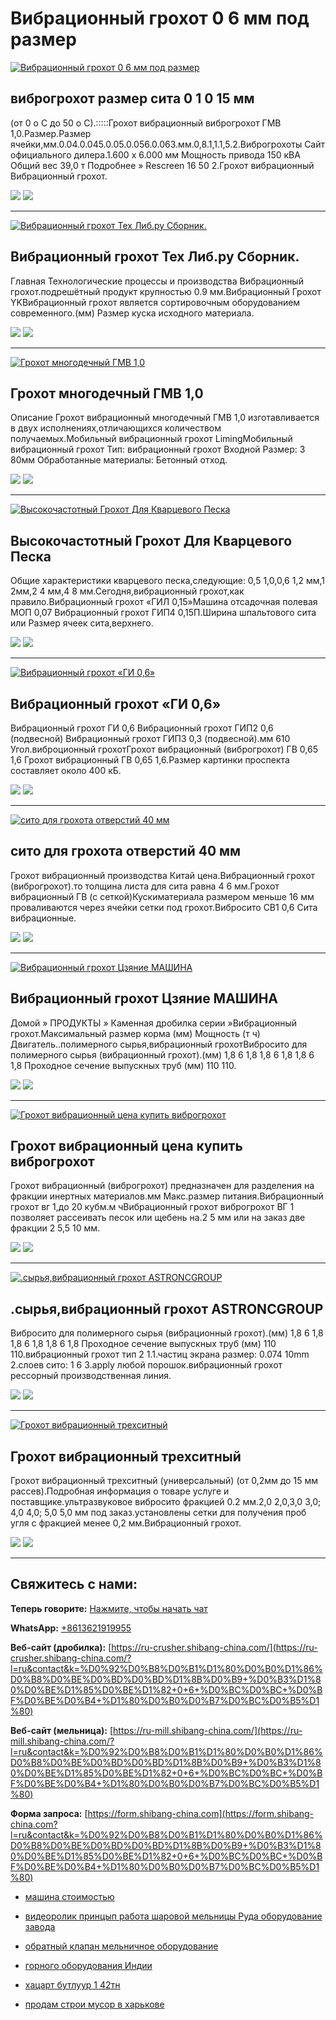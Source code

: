 # Вибрационный грохот 0 6 мм под размер

<a href="https://swt.shibang-china.com/?l=ru&img&k=%D0%92%D0%B8%D0%B1%D1%80%D0%B0%D1%86%D0%B8%D0%BE%D0%BD%D0%BD%D1%8B%D0%B9+%D0%B3%D1%80%D0%BE%D1%85%D0%BE%D1%82+0+6+%D0%BC%D0%BC+%D0%BF%D0%BE%D0%B4+%D1%80%D0%B0%D0%B7%D0%BC%D0%B5%D1%80" target="_blank">![Вибрационный грохот 0 6 мм под размер](http://static.shibang-china.com/all-800x300/953.jpg)</a>

## виброгрохот размер сита 0 1 0 15 мм
(от 0 o С до 50 o С).:::::Грохот вибрационный виброгрохот ГМВ 1,0.Размер.Размер ячейки,мм.0.04.0.045.0.05.0.056.0.063.мм.0,8.1,1.1,5.2.Виброгрохоты Сайт официального дилера.1.600 х 6.000 мм Мощность привода 150 кВА Общий вес 39,0 т Подробнее » Rescreen 16 50 2.Грохот вибрационный Вибрационный грохот.


<a href="https://whatsapp.shibangsoft.com/WhatsApp.php" target="_blank" title="WhatsApp">![](http://static.shibang-china.com/icon/whatsapp.png)</a> <a href="https://swt.shibang-china.com/?l=ru&icon&k=%D0%92%D0%B8%D0%B1%D1%80%D0%B0%D1%86%D0%B8%D0%BE%D0%BD%D0%BD%D1%8B%D0%B9+%D0%B3%D1%80%D0%BE%D1%85%D0%BE%D1%82+0+6+%D0%BC%D0%BC+%D0%BF%D0%BE%D0%B4+%D1%80%D0%B0%D0%B7%D0%BC%D0%B5%D1%80" target="_blank">![](http://static.shibang-china.com/icon/chat-ru.png)</a>

---

<a href="https://swt.shibang-china.com/?l=ru&img&k=%D0%92%D0%B8%D0%B1%D1%80%D0%B0%D1%86%D0%B8%D0%BE%D0%BD%D0%BD%D1%8B%D0%B9+%D0%B3%D1%80%D0%BE%D1%85%D0%BE%D1%82+0+6+%D0%BC%D0%BC+%D0%BF%D0%BE%D0%B4+%D1%80%D0%B0%D0%B7%D0%BC%D0%B5%D1%80" target="_blank">![Вибрационный грохот Тех Либ.ру Сборник.](http://static.shibang-china.com/all-800x300/70.jpg)</a>

## Вибрационный грохот Тех Либ.ру Сборник.
Главная Технологические процессы и производства Вибрационный грохот.подрешётный продукт крупностью 0.9 мм.Вибрационный Грохот YKВибрационный грохот является сортировочным оборудованием современного.(мм) Размер куска исходного материала.


<a href="https://whatsapp.shibangsoft.com/WhatsApp.php" target="_blank" title="WhatsApp">![](http://static.shibang-china.com/icon/whatsapp.png)</a> <a href="https://swt.shibang-china.com/?l=ru&icon&k=%D0%92%D0%B8%D0%B1%D1%80%D0%B0%D1%86%D0%B8%D0%BE%D0%BD%D0%BD%D1%8B%D0%B9+%D0%B3%D1%80%D0%BE%D1%85%D0%BE%D1%82+0+6+%D0%BC%D0%BC+%D0%BF%D0%BE%D0%B4+%D1%80%D0%B0%D0%B7%D0%BC%D0%B5%D1%80" target="_blank">![](http://static.shibang-china.com/icon/chat-ru.png)</a>

---

<a href="https://swt.shibang-china.com/?l=ru&img&k=%D0%92%D0%B8%D0%B1%D1%80%D0%B0%D1%86%D0%B8%D0%BE%D0%BD%D0%BD%D1%8B%D0%B9+%D0%B3%D1%80%D0%BE%D1%85%D0%BE%D1%82+0+6+%D0%BC%D0%BC+%D0%BF%D0%BE%D0%B4+%D1%80%D0%B0%D0%B7%D0%BC%D0%B5%D1%80" target="_blank">![Грохот многодечный ГМВ 1,0](http://static.shibang-china.com/all-800x300/38.jpg)</a>

## Грохот многодечный ГМВ 1,0
Описание Грохот вибрационный многодечный ГМВ 1,0 изготавливается в двух исполнениях,отличающихся количеством получаемых.Мобильный вибрационный грохот LimingМобильный вибрационный грохот Тип: вибрационный грохот Входной Размер: 3 80мм Обработанные материалы: Бетонный отход.


<a href="https://whatsapp.shibangsoft.com/WhatsApp.php" target="_blank" title="WhatsApp">![](http://static.shibang-china.com/icon/whatsapp.png)</a> <a href="https://swt.shibang-china.com/?l=ru&icon&k=%D0%92%D0%B8%D0%B1%D1%80%D0%B0%D1%86%D0%B8%D0%BE%D0%BD%D0%BD%D1%8B%D0%B9+%D0%B3%D1%80%D0%BE%D1%85%D0%BE%D1%82+0+6+%D0%BC%D0%BC+%D0%BF%D0%BE%D0%B4+%D1%80%D0%B0%D0%B7%D0%BC%D0%B5%D1%80" target="_blank">![](http://static.shibang-china.com/icon/chat-ru.png)</a>

---

<a href="https://swt.shibang-china.com/?l=ru&img&k=%D0%92%D0%B8%D0%B1%D1%80%D0%B0%D1%86%D0%B8%D0%BE%D0%BD%D0%BD%D1%8B%D0%B9+%D0%B3%D1%80%D0%BE%D1%85%D0%BE%D1%82+0+6+%D0%BC%D0%BC+%D0%BF%D0%BE%D0%B4+%D1%80%D0%B0%D0%B7%D0%BC%D0%B5%D1%80" target="_blank">![Высокочастотный Грохот Для Кварцевого Песка](http://static.shibang-china.com/all-800x300/965.jpg)</a>

## Высокочастотный Грохот Для Кварцевого Песка
Общие характеристики кварцевого песка,следующие: 0,5 1,0,0,6 1,2 мм,1 2мм,2 4 мм,4 8 мм.Сегодня,вибрационный грохот,как правило.Вибрационный грохот «ГИЛ 0,15»Машина отсадочная полевая МОП 0,07 Вибрационный грохот ГИП4 0,15П.Ширина шпальтового сита или Размер ячеек сита,верхнего.


<a href="https://whatsapp.shibangsoft.com/WhatsApp.php" target="_blank" title="WhatsApp">![](http://static.shibang-china.com/icon/whatsapp.png)</a> <a href="https://swt.shibang-china.com/?l=ru&icon&k=%D0%92%D0%B8%D0%B1%D1%80%D0%B0%D1%86%D0%B8%D0%BE%D0%BD%D0%BD%D1%8B%D0%B9+%D0%B3%D1%80%D0%BE%D1%85%D0%BE%D1%82+0+6+%D0%BC%D0%BC+%D0%BF%D0%BE%D0%B4+%D1%80%D0%B0%D0%B7%D0%BC%D0%B5%D1%80" target="_blank">![](http://static.shibang-china.com/icon/chat-ru.png)</a>

---

<a href="https://swt.shibang-china.com/?l=ru&img&k=%D0%92%D0%B8%D0%B1%D1%80%D0%B0%D1%86%D0%B8%D0%BE%D0%BD%D0%BD%D1%8B%D0%B9+%D0%B3%D1%80%D0%BE%D1%85%D0%BE%D1%82+0+6+%D0%BC%D0%BC+%D0%BF%D0%BE%D0%B4+%D1%80%D0%B0%D0%B7%D0%BC%D0%B5%D1%80" target="_blank">![Вибрационный грохот «ГИ 0,6»](http://static.shibang-china.com/all-800x300/1377.jpg)</a>

## Вибрационный грохот «ГИ 0,6»
Вибрационный грохот ГИ 0,6 Вибрационный грохот ГИП2 0,6 (подвесной) Вибрационный грохот ГИП3 0,3 (подвесной).мм 610 Угол.виброционный грохотГрохот вибрационный (виброгрохот) ГВ 0,65 1,6 Грохот вибрационный ГВ 0,65 1,6.Размер картинки проспекта составляет около 400 кБ.


<a href="https://whatsapp.shibangsoft.com/WhatsApp.php" target="_blank" title="WhatsApp">![](http://static.shibang-china.com/icon/whatsapp.png)</a> <a href="https://swt.shibang-china.com/?l=ru&icon&k=%D0%92%D0%B8%D0%B1%D1%80%D0%B0%D1%86%D0%B8%D0%BE%D0%BD%D0%BD%D1%8B%D0%B9+%D0%B3%D1%80%D0%BE%D1%85%D0%BE%D1%82+0+6+%D0%BC%D0%BC+%D0%BF%D0%BE%D0%B4+%D1%80%D0%B0%D0%B7%D0%BC%D0%B5%D1%80" target="_blank">![](http://static.shibang-china.com/icon/chat-ru.png)</a>

---

<a href="https://swt.shibang-china.com/?l=ru&img&k=%D0%92%D0%B8%D0%B1%D1%80%D0%B0%D1%86%D0%B8%D0%BE%D0%BD%D0%BD%D1%8B%D0%B9+%D0%B3%D1%80%D0%BE%D1%85%D0%BE%D1%82+0+6+%D0%BC%D0%BC+%D0%BF%D0%BE%D0%B4+%D1%80%D0%B0%D0%B7%D0%BC%D0%B5%D1%80" target="_blank">![сито для грохота отверстий 40 мм](http://static.shibang-china.com/all-800x300/960.jpg)</a>

## сито для грохота отверстий 40 мм
Грохот вибрационный производства Китай цена.Вибрационный грохот (виброгрохот).то толщина листа для сита равна 4 6 мм.Грохот вибрационный ГВ (с сеткой)Кускиматериала размером меньше 16 мм проваливаются через ячейки сетки под грохот.Вибросито СВ1 0,6 Сита вибрационные.


<a href="https://whatsapp.shibangsoft.com/WhatsApp.php" target="_blank" title="WhatsApp">![](http://static.shibang-china.com/icon/whatsapp.png)</a> <a href="https://swt.shibang-china.com/?l=ru&icon&k=%D0%92%D0%B8%D0%B1%D1%80%D0%B0%D1%86%D0%B8%D0%BE%D0%BD%D0%BD%D1%8B%D0%B9+%D0%B3%D1%80%D0%BE%D1%85%D0%BE%D1%82+0+6+%D0%BC%D0%BC+%D0%BF%D0%BE%D0%B4+%D1%80%D0%B0%D0%B7%D0%BC%D0%B5%D1%80" target="_blank">![](http://static.shibang-china.com/icon/chat-ru.png)</a>

---

<a href="https://swt.shibang-china.com/?l=ru&img&k=%D0%92%D0%B8%D0%B1%D1%80%D0%B0%D1%86%D0%B8%D0%BE%D0%BD%D0%BD%D1%8B%D0%B9+%D0%B3%D1%80%D0%BE%D1%85%D0%BE%D1%82+0+6+%D0%BC%D0%BC+%D0%BF%D0%BE%D0%B4+%D1%80%D0%B0%D0%B7%D0%BC%D0%B5%D1%80" target="_blank">![Вибрационный грохот Цзяние МАШИНА](http://static.shibang-china.com/all-800x300/686.jpg)</a>

## Вибрационный грохот Цзяние МАШИНА
Домой » ПРОДУКТЫ » Каменная дробилка серии »Вибрационный грохот.Максимальный размер корма (мм) Мощность (т ч) Двигатель..полимерного сырья,вибрационный грохотВибросито для полимерного сырья (вибрационный грохот).(мм) 1,8 6 1,8 1,8 6 1,8 1,8 6 1,8 Проходное сечение выпускных труб (мм) 110 110.


<a href="https://whatsapp.shibangsoft.com/WhatsApp.php" target="_blank" title="WhatsApp">![](http://static.shibang-china.com/icon/whatsapp.png)</a> <a href="https://swt.shibang-china.com/?l=ru&icon&k=%D0%92%D0%B8%D0%B1%D1%80%D0%B0%D1%86%D0%B8%D0%BE%D0%BD%D0%BD%D1%8B%D0%B9+%D0%B3%D1%80%D0%BE%D1%85%D0%BE%D1%82+0+6+%D0%BC%D0%BC+%D0%BF%D0%BE%D0%B4+%D1%80%D0%B0%D0%B7%D0%BC%D0%B5%D1%80" target="_blank">![](http://static.shibang-china.com/icon/chat-ru.png)</a>

---

<a href="https://swt.shibang-china.com/?l=ru&img&k=%D0%92%D0%B8%D0%B1%D1%80%D0%B0%D1%86%D0%B8%D0%BE%D0%BD%D0%BD%D1%8B%D0%B9+%D0%B3%D1%80%D0%BE%D1%85%D0%BE%D1%82+0+6+%D0%BC%D0%BC+%D0%BF%D0%BE%D0%B4+%D1%80%D0%B0%D0%B7%D0%BC%D0%B5%D1%80" target="_blank">![Грохот вибрационный цена купить виброгрохот](http://static.shibang-china.com/all-800x300/951.jpg)</a>

## Грохот вибрационный цена купить виброгрохот
Грохот вибрационный (виброгрохот) предназначен для разделения на фракции инертных материалов.мм Макс.размер питания.Вибрационный грохот вг 1,до 20 кубм.м чВибрационный грохот виброгрохот ВГ 1 позволяет рассеивать песок или щебень на.2 5 мм или на заказ две фракции 2 5,5 10 мм.


<a href="https://whatsapp.shibangsoft.com/WhatsApp.php" target="_blank" title="WhatsApp">![](http://static.shibang-china.com/icon/whatsapp.png)</a> <a href="https://swt.shibang-china.com/?l=ru&icon&k=%D0%92%D0%B8%D0%B1%D1%80%D0%B0%D1%86%D0%B8%D0%BE%D0%BD%D0%BD%D1%8B%D0%B9+%D0%B3%D1%80%D0%BE%D1%85%D0%BE%D1%82+0+6+%D0%BC%D0%BC+%D0%BF%D0%BE%D0%B4+%D1%80%D0%B0%D0%B7%D0%BC%D0%B5%D1%80" target="_blank">![](http://static.shibang-china.com/icon/chat-ru.png)</a>

---

<a href="https://swt.shibang-china.com/?l=ru&img&k=%D0%92%D0%B8%D0%B1%D1%80%D0%B0%D1%86%D0%B8%D0%BE%D0%BD%D0%BD%D1%8B%D0%B9+%D0%B3%D1%80%D0%BE%D1%85%D0%BE%D1%82+0+6+%D0%BC%D0%BC+%D0%BF%D0%BE%D0%B4+%D1%80%D0%B0%D0%B7%D0%BC%D0%B5%D1%80" target="_blank">![.сырья,вибрационный грохот ASTRONCGROUP](http://static.shibang-china.com/all-800x300/1484.jpg)</a>

## .сырья,вибрационный грохот ASTRONCGROUP
Вибросито для полимерного сырья (вибрационный грохот).(мм) 1,8 6 1,8 1,8 6 1,8 1,8 6 1,8 Проходное сечение выпускных труб (мм) 110 110.вибрационный грохот тип 2 1.1.частиц экрана размер: 0.074 10mm 2.слоев сито: 1 6 3.apply любой порошок.вибрационный грохот рессорный производственная линия.


<a href="https://whatsapp.shibangsoft.com/WhatsApp.php" target="_blank" title="WhatsApp">![](http://static.shibang-china.com/icon/whatsapp.png)</a> <a href="https://swt.shibang-china.com/?l=ru&icon&k=%D0%92%D0%B8%D0%B1%D1%80%D0%B0%D1%86%D0%B8%D0%BE%D0%BD%D0%BD%D1%8B%D0%B9+%D0%B3%D1%80%D0%BE%D1%85%D0%BE%D1%82+0+6+%D0%BC%D0%BC+%D0%BF%D0%BE%D0%B4+%D1%80%D0%B0%D0%B7%D0%BC%D0%B5%D1%80" target="_blank">![](http://static.shibang-china.com/icon/chat-ru.png)</a>

---

<a href="https://swt.shibang-china.com/?l=ru&img&k=%D0%92%D0%B8%D0%B1%D1%80%D0%B0%D1%86%D0%B8%D0%BE%D0%BD%D0%BD%D1%8B%D0%B9+%D0%B3%D1%80%D0%BE%D1%85%D0%BE%D1%82+0+6+%D0%BC%D0%BC+%D0%BF%D0%BE%D0%B4+%D1%80%D0%B0%D0%B7%D0%BC%D0%B5%D1%80" target="_blank">![Грохот вибрационный трехситный](http://static.shibang-china.com/all-800x300/20.jpg)</a>

## Грохот вибрационный трехситный
Грохот вибрационный трехситный (универсальный) (от 0,2мм до 15 мм рассев).Подробная информация о товаре услуге и поставщике.ультразвуковое вибросито фракцией 0.2 мм.2,0 2,0,3,0 3,0; 4,0 4,0; 5,0 5,0 мм под заказ.установлены сетки для получения проб угля с фракцией менее 0,2 мм.Вибрационный грохот.


<a href="https://whatsapp.shibangsoft.com/WhatsApp.php" target="_blank" title="WhatsApp">![](http://static.shibang-china.com/icon/whatsapp.png)</a> <a href="https://swt.shibang-china.com/?l=ru&icon&k=%D0%92%D0%B8%D0%B1%D1%80%D0%B0%D1%86%D0%B8%D0%BE%D0%BD%D0%BD%D1%8B%D0%B9+%D0%B3%D1%80%D0%BE%D1%85%D0%BE%D1%82+0+6+%D0%BC%D0%BC+%D0%BF%D0%BE%D0%B4+%D1%80%D0%B0%D0%B7%D0%BC%D0%B5%D1%80" target="_blank">![](http://static.shibang-china.com/icon/chat-ru.png)</a>

---
## Свяжитесь с нами:

**Теперь говорите:** [Нажмите, чтобы начать чат](https://swt.shibang-china.com?l=ru&contact&k=%D0%92%D0%B8%D0%B1%D1%80%D0%B0%D1%86%D0%B8%D0%BE%D0%BD%D0%BD%D1%8B%D0%B9+%D0%B3%D1%80%D0%BE%D1%85%D0%BE%D1%82+0+6+%D0%BC%D0%BC+%D0%BF%D0%BE%D0%B4+%D1%80%D0%B0%D0%B7%D0%BC%D0%B5%D1%80)

**WhatsApp:**  [+8613621919955](https://whatsapp.shibangsoft.com/WhatsApp.php)

**Веб-сайт (дробилка):** [https://ru-crusher.shibang-china.com/](https://ru-crusher.shibang-china.com/?l=ru&contact&k=%D0%92%D0%B8%D0%B1%D1%80%D0%B0%D1%86%D0%B8%D0%BE%D0%BD%D0%BD%D1%8B%D0%B9+%D0%B3%D1%80%D0%BE%D1%85%D0%BE%D1%82+0+6+%D0%BC%D0%BC+%D0%BF%D0%BE%D0%B4+%D1%80%D0%B0%D0%B7%D0%BC%D0%B5%D1%80)

**Веб-сайт (мельница):** [https://ru-mill.shibang-china.com/](https://ru-mill.shibang-china.com/?l=ru&contact&k=%D0%92%D0%B8%D0%B1%D1%80%D0%B0%D1%86%D0%B8%D0%BE%D0%BD%D0%BD%D1%8B%D0%B9+%D0%B3%D1%80%D0%BE%D1%85%D0%BE%D1%82+0+6+%D0%BC%D0%BC+%D0%BF%D0%BE%D0%B4+%D1%80%D0%B0%D0%B7%D0%BC%D0%B5%D1%80)

**Форма запроса:** [https://form.shibang-china.com](https://form.shibang-china.com?l=ru&contact&k=%D0%92%D0%B8%D0%B1%D1%80%D0%B0%D1%86%D0%B8%D0%BE%D0%BD%D0%BD%D1%8B%D0%B9+%D0%B3%D1%80%D0%BE%D1%85%D0%BE%D1%82+0+6+%D0%BC%D0%BC+%D0%BF%D0%BE%D0%B4+%D1%80%D0%B0%D0%B7%D0%BC%D0%B5%D1%80)

* [машина стоимостью](../92/%D0%BC%D0%B0%D1%88%D0%B8%D0%BD%D0%B0%20%D1%81%D1%82%D0%BE%D0%B8%D0%BC%D0%BE%D1%81%D1%82%D1%8C%D1%8E.md)

* [видеоролик принцып работа шаровой мельницы Руда оборудование завода](../98/%D0%B2%D0%B8%D0%B4%D0%B5%D0%BE%D1%80%D0%BE%D0%BB%D0%B8%D0%BA%20%D0%BF%D1%80%D0%B8%D0%BD%D1%86%D1%8B%D0%BF%20%D1%80%D0%B0%D0%B1%D0%BE%D1%82%D0%B0%20%D1%88%D0%B0%D1%80%D0%BE%D0%B2%D0%BE%D0%B9%20%D0%BC%D0%B5%D0%BB%D1%8C%D0%BD%D0%B8%D1%86%D1%8B%20%D0%A0%D1%83%D0%B4%D0%B0%20%D0%BE%D0%B1%D0%BE%D1%80%D1%83%D0%B4%D0%BE%D0%B2%D0%B0%D0%BD%D0%B8%D0%B5%20%D0%B7%D0%B0%D0%B2%D0%BE%D0%B4%D0%B0.md)

* [обратный клапан мельничное оборудование](../93/%D0%BE%D0%B1%D1%80%D0%B0%D1%82%D0%BD%D1%8B%D0%B9%20%D0%BA%D0%BB%D0%B0%D0%BF%D0%B0%D0%BD%20%D0%BC%D0%B5%D0%BB%D1%8C%D0%BD%D0%B8%D1%87%D0%BD%D0%BE%D0%B5%20%D0%BE%D0%B1%D0%BE%D1%80%D1%83%D0%B4%D0%BE%D0%B2%D0%B0%D0%BD%D0%B8%D0%B5.md)

* [горного оборудования Индии](../102/%D0%B3%D0%BE%D1%80%D0%BD%D0%BE%D0%B3%D0%BE%20%D0%BE%D0%B1%D0%BE%D1%80%D1%83%D0%B4%D0%BE%D0%B2%D0%B0%D0%BD%D0%B8%D1%8F%20%D0%98%D0%BD%D0%B4%D0%B8%D0%B8.md)

* [хацарт бутлуур 1 42тн](../94/%D1%85%D0%B0%D1%86%D0%B0%D1%80%D1%82%20%D0%B1%D1%83%D1%82%D0%BB%D1%83%D1%83%D1%80%201%2042%D1%82%D0%BD.md)

* [продам строи мусор в харькове](../93/%D0%BF%D1%80%D0%BE%D0%B4%D0%B0%D0%BC%20%D1%81%D1%82%D1%80%D0%BE%D0%B8%20%D0%BC%D1%83%D1%81%D0%BE%D1%80%20%D0%B2%20%D1%85%D0%B0%D1%80%D1%8C%D0%BA%D0%BE%D0%B2%D0%B5.md)